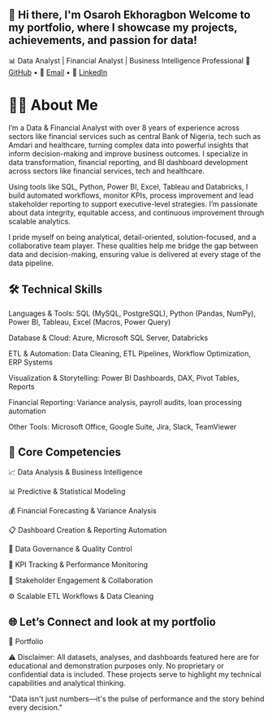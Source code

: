 ## 👋 Hi there, I'm Osaroh Ekhoragbon Welcome to my portfolio, where I showcase my projects, achievements, and passion for data!

📊 Data Analyst | Financial Analyst | Business Intelligence Professional
🔗 [GitHub](https://github.com/OsarohEkhoragbon) • 📧 [Email](osarohekhoragbon@gmail.com) • 💼 [LinkedIn](https://www.linkedin.com/in/osaroh-ekhoragbon/)


# 👨‍💼 About Me
I’m a Data & Financial Analyst with over 8 years of experience across sectors like financial services such as central Bank of Nigeria, tech such as Amdari and healthcare, turning complex data into powerful insights that inform decision-making and improve business outcomes. I specialize in data transformation, financial reporting, and BI dashboard development across sectors like financial services, tech and healthcare.

Using tools like SQL, Python, Power BI, Excel, Tableau and Databricks, I build automated workflows, monitor KPIs, process improvement and lead stakeholder reporting to support executive-level strategies. I’m passionate about data integrity, equitable access, and continuous improvement through scalable analytics.

I pride myself on being analytical, detail-oriented, solution-focused, and a collaborative team player. These qualities help me bridge the gap between data and decision-making, ensuring value is delivered at every stage of the data pipeline.


## 🛠️ Technical Skills

Languages & Tools: SQL (MySQL, PostgreSQL), Python (Pandas, NumPy), Power BI, Tableau, Excel (Macros, Power Query)

Database & Cloud: Azure, Microsoft SQL Server, Databricks

ETL & Automation: Data Cleaning, ETL Pipelines, Workflow Optimization, ERP Systems

Visualization & Storytelling: Power BI Dashboards, DAX, Pivot Tables, Reports

Financial Reporting: Variance analysis, payroll audits, loan processing automation

Other Tools: Microsoft Office, Google Suite, Jira, Slack, TeamViewer


## 🔭 Core Competencies

📈 Data Analysis & Business Intelligence

📊 Predictive & Statistical Modeling

💰 Financial Forecasting & Variance Analysis

📋 Dashboard Creation & Reporting Automation

🧩 Data Governance & Quality Control

🚀 KPI Tracking & Performance Monitoring

🤝 Stakeholder Engagement & Collaboration

⚙️ Scalable ETL Workflows & Data Cleaning


## 🌐 Let’s Connect and look at my portfolio
💼 Portfolio

⚠️ Disclaimer: All datasets, analyses, and dashboards featured here are for educational and demonstration purposes only. No proprietary or confidential data is included. These projects serve to highlight my technical capabilities and analytical thinking.

"Data isn't just numbers—it's the pulse of performance and the story behind every decision."
